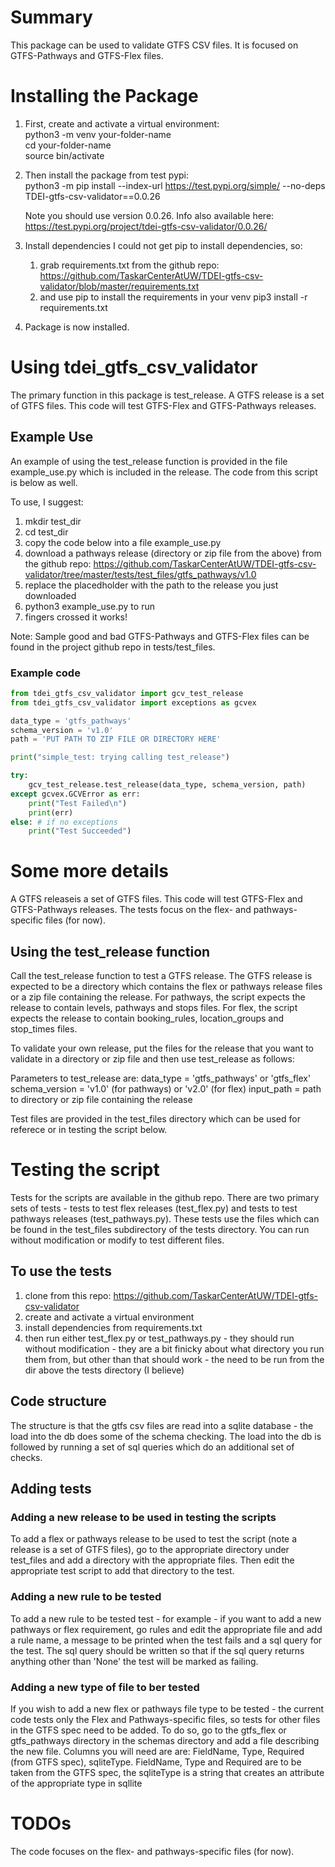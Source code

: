# Summary

This package can be used to validate GTFS CSV files. It is
focused on GTFS-Pathways and GTFS-Flex files. 

# Installing the Package

1. First, create and activate a virtual environment:  
    python3 -m venv your-folder-name  
    cd your-folder-name  
    source bin/activate  
2. Then install the package from test pypi:  
    python3 -m pip install --index-url https://test.pypi.org/simple/ --no-deps TDEI-gtfs-csv-validator==0.0.26

    Note you should use version 0.0.26. Info also available here: https://test.pypi.org/project/tdei-gtfs-csv-validator/0.0.26/

3. Install dependencies
    I could not get pip to install dependencies, so:
    1. grab requirements.txt from the github repo: https://github.com/TaskarCenterAtUW/TDEI-gtfs-csv-validator/blob/master/requirements.txt
    2. and use pip to install the requirements in your venv
        pip3 install -r requirements.txt

4. Package is now installed.

# Using tdei_gtfs_csv_validator
The primary function in this package is test_release. A GTFS release
is a set of GTFS files. This code will test GTFS-Flex and GTFS-Pathways
releases. 

## Example Use
An example of using the test_release function is provided in the file example_use.py which is included in the release. The code from
this script is below as well.

To use, I suggest:
1. mkdir test_dir
2. cd test_dir
3. copy the code below into a file example_use.py
4. download a pathways release (directory or zip file from the above) from the github repo: https://github.com/TaskarCenterAtUW/TDEI-gtfs-csv-validator/tree/master/tests/test_files/gtfs_pathways/v1.0
5. replace the placedholder with the path to the release you just downloaded
6. python3 example_use.py to run
7. fingers crossed it works!

Note: Sample good and bad GTFS-Pathways and GTFS-Flex files can be found in the project
github repo in tests/test_files. 

### Example code
```python
from tdei_gtfs_csv_validator import gcv_test_release  
from tdei_gtfs_csv_validator import exceptions as gcvex

data_type = 'gtfs_pathways' 
schema_version = 'v1.0' 
path = 'PUT PATH TO ZIP FILE OR DIRECTORY HERE' 

print("simple_test: trying calling test_release")

try:
    gcv_test_release.test_release(data_type, schema_version, path)
except gcvex.GCVError as err:
    print("Test Failed\n")
    print(err)
else: # if no exceptions
    print("Test Succeeded")
```

# Some more details

A GTFS releaseis a set of GTFS files. This code will test GTFS-Flex and GTFS-Pathways
releases. The tests focus on the flex- and pathways-specific files (for now).

## Using the test_release function

Call the test_release function to test a GTFS release. The GTFS release is expected to be a directory which contains the flex or pathways release files or a zip file containing the release. For pathways, the script expects the release to contain levels, pathways and stops files. For flex, the script expects the release to contain booking_rules, location_groups and stop_times files.

To validate your own release, put the files for the release that you want to validate in a directory or zip file and then use test_release as follows:

Parameters to test_release are:
    data_type = 'gtfs_pathways' or 'gtfs_flex' 
    schema_version = 'v1.0' (for pathways) or 'v2.0' (for flex)
    input_path = path to directory or zip file containing the release 

Test files are provided in the test_files directory which can be used for referece or in testing the script below.

# Testing the script

Tests for the scripts are available in the github repo. There are two primary sets of tests - tests to test flex releases (test_flex.py) and tests to test pathways releases (test_pathways.py). These tests use the files which can be found in the test_files subdirectory of the tests directory. You can run without modification or modify to test different files.

## To use the tests

1. clone from this repo: https://github.com/TaskarCenterAtUW/TDEI-gtfs-csv-validator
2. create and activate a virtual environment
3. install dependencies from requirements.txt
4. then run either test_flex.py or test_pathways.py - they should run without modification - they are a bit finicky about what directory you run them from, but other than that should work - the need to be run from the dir above the tests directory (I believe)

## Code structure
The structure is that the gtfs csv files are read into a sqlite database - the load into
the db does some of the schema checking. The load into the db is followed by running a set of sql
queries which do an additional set of checks.

## Adding tests 

### Adding a new release to be used in testing the scripts

To add a flex or pathways release to be used to test the script (note a release is a set of GTFS files), go to the appropriate directory under test_files and add a directory with the appropriate files. Then edit the appropriate test script to add that directory to the test.

### Adding a new rule to be tested 

To add a new rule to be tested test - for example - if you want to add a new pathways or flex requirement, go rules and edit the appropriate file and add a rule name, a message to be printed when the test fails and a sql query for the test. The sql query should be written so that if the sql query returns anything other than 'None' the test will be marked as failing.

### Adding a new type of file to ber tested

If you wish to add a new flex or pathways file type to be tested - the current code tests only the Flex and Pathways-specific files, so tests for other files in the GTFS spec need to be added. To do so, go to the gtfs_flex or gtfs_pathways directory in the schemas directory and add a file describing the new file. Columns you will need are are: FieldName, Type, Required (from GTFS spec), sqliteType. FieldName, Type and Required are to be taken from the GTFS spec, the sqliteType is a string that creates an attribute of the appropriate type in sqllite


# TODOs
The code focuses on the flex- and pathways-specific files (for now).
